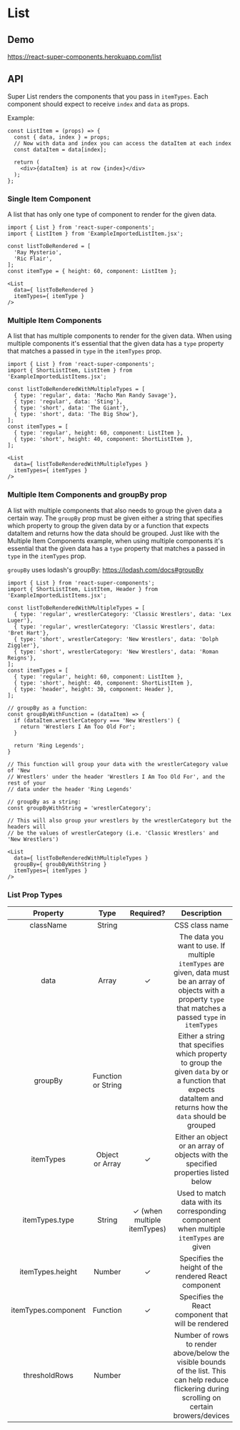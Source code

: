 # List

## Demo
https://react-super-components.herokuapp.com/list

## API

Super List renders the components that you pass in `itemTypes`. Each
component should expect to receive `index` and `data` as props.

Example:

```
const ListItem = (props) => {
  const { data, index } = props;
  // Now with data and index you can access the dataItem at each index
  const dataItem = data[index];

  return (
    <div>{dataItem} is at row {index}</div>
  );
};
```

### Single Item Component

A list that has only one type of component to render for the given data.

```
import { List } from 'react-super-components';
import { ListItem } from 'ExampleImportedListItem.jsx';

const listToBeRendered = [
  'Ray Mysterio',
  'Ric Flair',
];
const itemType = { height: 60, component: ListItem };

<List
  data={ listToBeRendered }
  itemTypes={ itemType }
/>
```

### Multiple Item Components

A list that has multiple components to render for the given data. When using
multiple components it's essential that the given data has a `type` property that
matches a passed in `type` in the `itemTypes` prop.

```
import { List } from 'react-super-components';
import { ShortListItem, ListItem } from 'ExampleImportedListItems.jsx';

const listToBeRenderedWithMultipleTypes = [
  { type: 'regular', data: 'Macho Man Randy Savage'},
  { type: 'regular', data: 'Sting'},
  { type: 'short', data: 'The Giant'},
  { type: 'short', data: 'The Big Show'},
];
const itemTypes = [
  { type: 'regular', height: 60, component: ListItem },
  { type: 'short', height: 40, component: ShortListItem },
];

<List
  data={ listToBeRenderedWithMultipleTypes }
  itemTypes={ itemTypes }
/>
```

### Multiple Item Components and groupBy prop

A list with multiple components that also needs to group the given data a certain way.
The `groupBy` prop must be given either a string that specifies which property to group
the given data by or a function that expects dataItem and returns how the data should
be grouped. Just like with the Multiple Item Components example, when using multiple
components it's essential that the given data has a `type` property that matches a
passed in `type` in the `itemTypes` prop.

`groupBy` uses lodash's groupBy: https://lodash.com/docs#groupBy

```
import { List } from 'react-super-components';
import { ShortListItem, ListItem, Header } from 'ExampleImportedListItems.jsx';

const listToBeRenderedWithMultipleTypes = [
  { type: 'regular', wrestlerCategory: 'Classic Wrestlers', data: 'Lex Luger'},
  { type: 'regular', wrestlerCategory: 'Classic Wrestlers', data: 'Bret Hart'},
  { type: 'short', wrestlerCategory: 'New Wrestlers', data: 'Dolph Ziggler'},
  { type: 'short', wrestlerCategory: 'New Wrestlers', data: 'Roman Reigns'},
];
const itemTypes = [
  { type: 'regular', height: 60, component: ListItem },
  { type: 'short', height: 40, component: ShortListItem },
  { type: 'header', height: 30, component: Header },
];

// groupBy as a function:
const groupByWithFunction = (dataItem) => {
  if (dataItem.wrestlerCategory === 'New Wrestlers') {
    return 'Wrestlers I Am Too Old For';
  }

  return 'Ring Legends';
}

// This function will group your data with the wrestlerCategory value of 'New
// Wrestlers' under the header 'Wrestlers I Am Too Old For', and the rest of your
// data under the header 'Ring Legends'

// groupBy as a string:
const groupByWithString = 'wrestlerCategory';

// This will also group your wrestlers by the wrestlerCategory but the headers will
// be the values of wrestlerCategory (i.e. 'Classic Wrestlers' and 'New Wrestlers')

<List
  data={ listToBeRenderedWithMultipleTypes }
  groupBy={ groubByWithString }
  itemTypes={ itemTypes }
/>
```

### List Prop Types

| Property             | Type               | Required?                   | Description                                                                                                                                       |
| :---:                | :---:              | :---:                       | :---:                                                                                                                                             |
| className            | String             |                             | CSS class name                                                                                                                                    |
| data                 | Array              | ✓                           | The data you want to use. If multiple `itemTypes` are given, data must be an array of objects with a property `type` that matches a passed `type` in `itemTypes`                                    |
| groupBy              | Function or String |                             | Either a string that specifies which property to group the given `data` by or a function that expects dataItem and returns how the `data` should be grouped      |
| itemTypes            | Object or Array    | ✓                           | Either an object or an array of objects with the specified properties listed below                                                                |
| itemTypes.type       | String             | ✓ (when multiple itemTypes) | Used to match data with its corresponding component when multiple `itemTypes` are given                                                                                                |
| itemTypes.height     | Number             | ✓                           | Specifies the height of the rendered React component                                                                                              |
| itemTypes.component  | Function           | ✓                           | Specifies the React component that will be rendered                                                                                               |
| thresholdRows        | Number             |                             | Number of rows to render above/below the visible bounds of the list. This can help reduce flickering during scrolling on certain browers/devices  |
